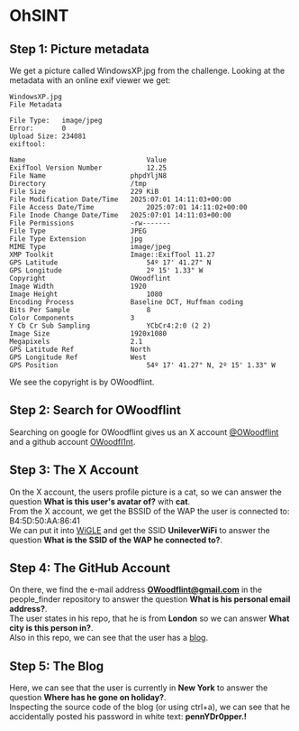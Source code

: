 # OhSINT

## Step 1: Picture metadata

We get a picture called WindowsXP.jpg from the challenge. Looking at the metadata with an online exif viewer we get:

```
WindowsXP.jpg
File Metadata

File Type:   image/jpeg
Error:       0
Upload Size: 234081
exiftool:

Name	                          Value
ExifTool Version Number	          12.25
File Name	                  phpdYljN8
Directory	                  /tmp
File Size	                  229 KiB
File Modification Date/Time	  2025:07:01 14:11:03+00:00
File Access Date/Time	          2025:07:01 14:11:02+00:00
File Inode Change Date/Time	  2025:07:01 14:11:03+00:00
File Permissions	          -rw-------
File Type	                  JPEG
File Type Extension	          jpg
MIME Type	                  image/jpeg
XMP Toolkit	                  Image::ExifTool 11.27
GPS Latitude	                  54º 17' 41.27" N
GPS Longitude	                  2º 15' 1.33" W
Copyright	                  OWoodflint
Image Width	                  1920
Image Height	                  1080
Encoding Process	          Baseline DCT, Huffman coding
Bits Per Sample	                  8
Color Components	          3
Y Cb Cr Sub Sampling	          YCbCr4:2:0 (2 2)
Image Size	                  1920x1080
Megapixels	                  2.1
GPS Latitude Ref	          North
GPS Longitude Ref	          West
GPS Position	                  54º 17' 41.27" N, 2º 15' 1.33" W
```
We see the copyright is by OWoodflint.

## Step 2: Search for OWoodflint

Searching on google for OWoodflint gives us an X account [@OWoodflint](https://x.com/owoodflint) and a github account [OWoodfl1nt](https://github.com/OWoodfl1nt).

## Step 3: The X Account

On the X account, the users profile picture is a cat, so we can answer the question **What is this user's avatar of?** with **cat**.  
From the X account, we get the BSSID of the WAP the user is connected to: B4:5D:50:AA:86:41  
We can put it into [WiGLE](https://wigle.net/) and get the SSID **UnileverWiFi** to answer the question **What is the SSID of the WAP he connected to?**.

## Step 4: The GitHub Account

On there, we find the e-mail address **OWoodflint@gmail.com** in the people_finder repository to answer the question **What is his personal email address?**.  
The user states in his repo, that he is from **London** so we can answer **What city is this person in?**.  
Also in this repo, we can see that the user has a [blog](https://oliverwoodflint.wordpress.com/).

## Step 5: The Blog

Here, we can see that the user is currently in **New York** to answer the question **Where has he gone on holiday?**.  
Inspecting the source code of the blog (or using ctrl+a), we can see that he accidentally posted his password in white text: **pennYDr0pper.!**

